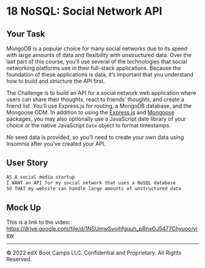 # 18 NoSQL: Social Network API

## Your Task

MongoDB is a popular choice for many social networks due to its speed with large amounts of data and flexibility with unstructured data. Over the last part of this course, you’ll use several of the technologies that social networking platforms use in their full-stack applications. Because the foundation of these applications is data, it’s important that you understand how to build and structure the API first.

The Challenge is to build an API for a social network web application where users can share their thoughts, react to friends’ thoughts, and create a friend list. You’ll use Express.js for routing, a MongoDB database, and the Mongoose ODM. In addition to using the [Express.js](https://www.npmjs.com/package/express) and [Mongoose](https://www.npmjs.com/package/mongoose) packages, you may also optionally use a JavaScript date library of your choice or the native JavaScript `Date` object to format timestamps.

No seed data is provided, so you’ll need to create your own data using Insomnia after you’ve created your API.

## User Story

```md
AS A social media startup
I WANT an API for my social network that uses a NoSQL database
SO THAT my website can handle large amounts of unstructured data
```


## Mock Up

This is a link to the video: https://drive.google.com/file/d/1NSUmwSvojhfguuh_pRnxOJ5477Chyuoo/view


---
© 2022 edX Boot Camps LLC. Confidential and Proprietary. All Rights Reserved.
